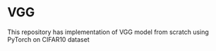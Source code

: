 # VGG
This repository has implementation of VGG model from scratch using PyTorch on CIFAR10 dataset
